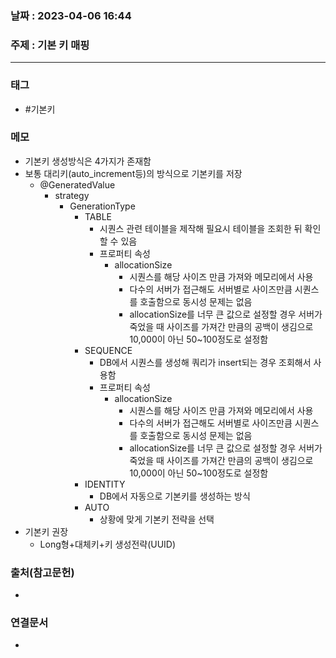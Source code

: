 ### 날짜 : 2023-04-06 16:44
### 주제 : 기본 키 매핑
---
### 태그
* #기본키

### 메모
* 기본키 생성방식은 4가지가 존재함
* 보통 대리키(auto_increment등)의 방식으로 기본키를 저장
	* @GeneratedValue
		* strategy
			* GenerationType
				* TABLE
					* 시퀀스 관련 테이블을 제작해 필요시 테이블을 조회한 뒤 확인 할 수 있음 
					* 프로퍼티 속성
						* allocationSize
							* 시퀀스를 해당 사이즈 만큼 가져와 메모리에서 사용
							* 다수의 서버가 접근해도 서버별로 사이즈만큼 시퀀스를 호출함으로 동시성 문제는 없음
							* allocationSize를 너무 큰 값으로 설정할 경우 서버가 죽었을 때 사이즈를 가져간 만큼의 공백이 생김으로 10,000이 아닌 50~100정도로 설정함
				* SEQUENCE
					* DB에서 시퀀스를 생성해 쿼리가 insert되는 경우 조회해서 사용함
					* 프로퍼티 속성
						* allocationSize
							* 시퀀스를 해당 사이즈 만큼 가져와 메모리에서 사용
							* 다수의 서버가 접근해도 서버별로 사이즈만큼 시퀀스를 호출함으로 동시성 문제는 없음
							* allocationSize를 너무 큰 값으로 설정할 경우 서버가 죽었을 때 사이즈를 가져간 만큼의 공백이 생김으로 10,000이 아닌 50~100정도로 설정함
				* IDENTITY
					* DB에서 자동으로 기본키를 생성하는 방식
				* AUTO
					* 상황에 맞게 기본키 전략을 선택
* 기본키 권장
	* Long형+대체키+키 생성전략(UUID)

### 출처(참고문헌)
-  

### 연결문서
- 